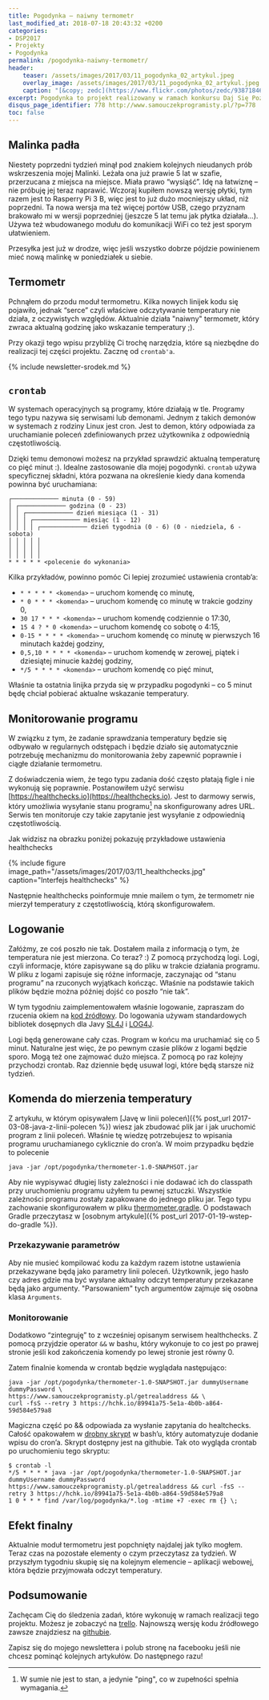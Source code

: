 ```yaml
---
title: Pogodynka – naiwny termometr
last_modified_at: 2018-07-18 20:43:32 +0200
categories:
- DSP2017
- Projekty
- Pogodynka
permalink: /pogodynka-naiwny-termometr/
header:
    teaser: /assets/images/2017/03/11_pogodynka_02_artykul.jpeg
    overlay_image: /assets/images/2017/03/11_pogodynka_02_artykul.jpeg
    caption: "[&copy; zedc](https://www.flickr.com/photos/zedc/9387184605/sizes/l)"
excerpt: Pogodynka to projekt realizowany w ramach konkursu Daj Się Poznać 2017. W ramach tej serii artykułów relacjonuję postęp prac nad projektem. Poza relacją przeczytasz też o crontab, programie, który zamierzam użyć w projekcie. Dowiesz się też coś o monitorowaniu i logowaniu. Zapraszam!
disqus_page_identifier: 778 http://www.samouczekprogramisty.pl/?p=778
toc: false
---
```


## Malinka padła

Niestety poprzedni tydzień minął pod znakiem kolejnych nieudanych prób wskrzeszenia mojej Malinki. Leżała ona już prawie 5 lat w szafie, przerzucana z miejsca na miejsce. Miała prawo “wysiąść”. Idę na łatwiznę – nie próbuję jej teraz naprawić. Wczoraj kupiłem nowszą wersję płytki, tym razem jest to Rasperry Pi 3 B, więc jest to już dużo mocniejszy układ, niż poprzedni. Ta nowa wersja ma też więcej portów USB, czego przyznam brakowało mi w wersji poprzedniej (jeszcze 5 lat temu jak płytka działała...). Używa też wbudowanego modułu do komunikacji WiFi co też jest sporym ułatwieniem.

Przesyłka jest już w drodze, więc jeśli wszystko dobrze pójdzie powinienem mieć nową malinkę w poniedziałek u siebie.

## Termometr

Pchnąłem do przodu moduł termometru. Kilka nowych linijek kodu się pojawiło, jednak “serce” czyli właściwe odczytywanie temperatury nie działa, z oczywistych względów. Aktualnie działa "naiwny" termometr, który zwraca aktualną godzinę jako wskazanie temperatury ;).

Przy okazji tego wpisu przybliżę Ci trochę narzędzia, które są niezbędne do realizacji tej części projektu. Zacznę od `crontab'a`.

{% include newsletter-srodek.md %}

## `crontab`

W systemach operacyjnych są programy, które działają w tle. Programy tego typu nazywa się serwisami lub demonami. Jednym z takich demonów w systemach z rodziny Linux jest cron. Jest to demon, który odpowiada za uruchamianie poleceń zdefiniowanych przez użytkownika z odpowiednią częstotliwością.

Dzięki temu demonowi możesz na przykład sprawdzić aktualną temperaturę co pięć minut :). Idealne zastosowanie dla mojej pogodynki. `crontab` używa specyficznej składni, która pozwana na określenie kiedy dana komenda powinna być uruchamiana:

    ┌───────────── minuta (0 - 59)
    │ ┌───────────── godzina (0 - 23)
    │ │ ┌───────────── dzień miesiąca (1 - 31)
    │ │ │ ┌───────────── miesiąc (1 - 12)
    │ │ │ │ ┌───────────── dzień tygodnia (0 - 6) (0 - niedziela, 6 - sobota)
    │ │ │ │ │
    │ │ │ │ │
    │ │ │ │ │
    * * * * * <polecenie do wykonania>


Kilka przykładów, powinno pomóc Ci lepiej zrozumieć ustawienia crontab’a:
- `* * * * * <komenda>` – uruchom komendę co minutę,
- `* 0 * * * <komenda>` – uruchom komendę co minutę w trakcie godziny 0,
- `30 17 * * * <komenda>` – uruchom komendę codziennie o 17:30,
- `15 4 ? * 0 <komenda>` – uruchom komendę co sobotę o 4:15,
- `0-15 * * * * <komenda>` – uruchom komendę co minutę w pierwszych 16 minutach każdej godziny,
- `0,5,10 * * * * <komenda>` – uruchom komendę w zerowej, piątek i dziesiątej minucie każdej godziny,
- `*/5 * * * * <komenda>` – uruchom komendę co pięć minut,

Właśnie ta ostatnia linijka przyda się w przypadku pogodynki – co 5 minut będę chciał pobierać aktualne wskazanie temperatury.

## Monitorowanie programu

W związku z tym, że zadanie sprawdzania temperatury będzie się odbywało w regularnych odstępach i będzie działo się automatycznie potrzebuję mechanizmu do monitorowania żeby zapewnić poprawnie i ciągłe działanie termometru.

Z doświadczenia wiem, że tego typu zadania dość często płatają figle i nie wykonują się poprawnie. Postanowiłem użyć serwisu [https://healthchecks.io](https://healthchecks.io). Jest to darmowy serwis, który umożliwia wysyłanie stanu programu[^ping] na skonfigurowany adres URL. Serwis ten monitoruje czy takie zapytanie jest wysyłanie z odpowiednią częstotliwością.

[^ping]: W sumie nie jest to stan, a jedynie "ping", co w zupełności spełnia wymagania.

Jak widzisz na obrazku poniżej pokazuję przykładowe ustawienia healthchecks

{% include figure image_path="/assets/images/2017/03/11_healthchecks.jpg" caption="Interfejs healthchecks" %}

Następnie healthchecks poinformuje mnie mailem o tym, że termometr nie mierzył temperatury z częstotliwością, którą skonfigurowałem.

## Logowanie

Załóżmy, ze coś poszło nie tak. Dostałem maila z informacją o tym, że temperatura nie jest mierzona. Co teraz? :) Z pomocą przychodzą logi. Logi, czyli informacje, które zapisywane są do pliku w trakcie działania programu. W pliku z logami zapisuje się różne informacje, zaczynając od “stanu programu” na rzuconych wyjątkach kończąc. Właśnie na podstawie takich plików będzie można później dojść co poszło “nie tak”.

W tym tygodniu zaimplementowałem właśnie logowanie, zapraszam do rzucenia okiem na [kod źródłowy](https://github.com/SamouczekProgramisty/Pogodynka/tree/master/thermometer). Do logowania używam standardowych bibliotek dosępnych dla Javy [SL4J](https://www.slf4j.org) i [LOG4J](https://logging.apache.org/log4j/2.x/).

Logi będą generowane cały czas. Program w końcu ma uruchamiać się co 5 minut. Naturalne jest więc, że po pewnym czasie plików z logami będzie sporo. Mogą też one zajmować dużo miejsca. Z pomocą po raz kolejny przychodzi crontab. Raz dziennie będę usuwał logi, które będą starsze niż tydzień.

## Komenda do mierzenia temperatury

Z artykułu, w którym opisywałem [Javę w linii poleceń]({% post_url 2017-03-08-java-z-linii-polecen %}) wiesz jak zbudować plik jar i jak uruchomić program z linii poleceń. Właśnie tę wiedzę potrzebujesz to wpisania programu uruchamianego cyklicznie do cron’a. W moim przypadku będzie to polecenie

    java -jar /opt/pogodynka/thermometer-1.0-SNAPHSOT.jar

Aby nie wypisywać długiej listy zależności i nie dodawać ich do classpath przy uruchomieniu programu użyłem tu pewnej sztuczki. Wszystkie zależności programu zostały zapakowane do jednego pliku jar. Tego typu zachowanie skonfigurowałem w pliku [thermometer.gradle](https://github.com/SamouczekProgramisty/Pogodynka/blob/master/thermometer/thermometer.gradle). O podstawach Gradle przeczytasz w [osobnym artykule]({% post_url 2017-01-19-wstep-do-gradle %}).

### Przekazywanie parametrów

Aby nie musieć kompilować kodu za każdym razem istotne ustawienia przekazywane będą jako parametry linii poleceń. Użytkownik, jego hasło czy adres gdzie ma być wysłane aktualny odczyt temperatury przekazane będą jako argumenty. "Parsowaniem" tych argumentów zajmuje się osobna klasa `Arguments`.

### Monitorowanie

Dodatkowo “zintegruję” to z wcześniej opisanym serwisem healthchecks. Z pomocą przyjdzie operator `&&` w bashu, który wykonuje to co jest po prawej stronie jeśli kod zakończenia komendy po lewej stronie jest równy 0.

Zatem finalnie komenda w crontab będzie wyglądała następująco:

    java -jar /opt/pogodynka/thermometer-1.0-SNAPSHOT.jar dummyUsername dummyPassword \
    https://www.samouczekprogramisty.pl/getrealaddress && \
    curl -fsS --retry 3 https://hchk.io/89941a75-5e1a-4b0b-a864-59d584e579a8

Magiczna część po && odpowiada za wysłanie zapytania do healtchecks. Całość opakowałem w [drobny skrypt](https://github.com/SamouczekProgramisty/Pogodynka/blob/45e3004e55634debd6a6c69aa29d0549d5405456/thermometer/add_to_crontab.sh) w bash’u, który automatyzuje dodanie wpisu do cron’a. Skrypt dostępny jest na githubie.
Tak oto wygląda crontab po uruchomieniu tego skryptu:

    $ crontab -l
    */5 * * * * java -jar /opt/pogodynka/thermometer-1.0-SNAPSHOT.jar dummyUsername dummyPassword https://www.samouczekprogramisty.pl/getrealaddress && curl -fsS --retry 3 https://hchk.io/89941a75-5e1a-4b0b-a864-59d584e579a8
    1 0 * * * find /var/log/pogodynka/*.log -mtime +7 -exec rm {} \;

## Efekt finalny

Aktualnie moduł termometru jest popchnięty najdalej jak tylko mogłem. Teraz czas na pozostałe elementy o czym przeczytasz za tydzień. W przyszłym tygodniu skupię się na kolejnym elemencie – aplikacji webowej, która będzie przyjmowała odczyt temperatury.

## Podsumowanie

Zachęcam Cię do śledzenia zadań, które wykonuję w ramach realizacji tego projektu. Możesz je zobaczyć na [trello](https://trello.com/b/yqZHTqSN/pogodynka). Najnowszą wersję kodu źródłowego zawsze znajdziesz na [githubie](https://github.com/SamouczekProgramisty/Pogodynka).

Zapisz się do mojego newslettera i polub stronę na facebooku jeśli nie chcesz pominąć kolejnych artykułów. Do następnego razu!
